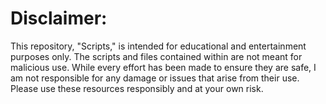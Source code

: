 Disclaimer:
===========
This repository, "Scripts," is intended for educational and entertainment purposes only. The scripts and files contained within are not meant for malicious use. While every effort has been made to ensure they are safe, I am not responsible for any damage or issues that arise from their use. Please use these resources responsibly and at your own risk.
